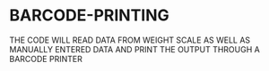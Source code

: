 # BARCODE-PRINTING
THE CODE WILL READ DATA FROM WEIGHT SCALE AS WELL AS MANUALLY ENTERED DATA AND PRINT THE OUTPUT THROUGH A BARCODE PRINTER 
